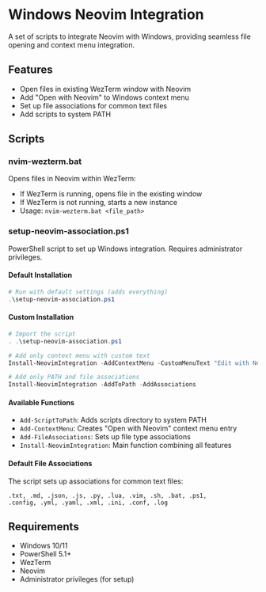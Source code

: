 # Windows Neovim Integration

A set of scripts to integrate Neovim with Windows, providing seamless file opening and context menu integration.

## Features

- Open files in existing WezTerm window with Neovim
- Add "Open with Neovim" to Windows context menu
- Set up file associations for common text files
- Add scripts to system PATH

## Scripts

### nvim-wezterm.bat

Opens files in Neovim within WezTerm:
- If WezTerm is running, opens file in the existing window
- If WezTerm is not running, starts a new instance
- Usage: `nvim-wezterm.bat <file_path>`

### setup-neovim-association.ps1

PowerShell script to set up Windows integration. Requires administrator privileges.

#### Default Installation
```powershell
# Run with default settings (adds everything)
.\setup-neovim-association.ps1
```

#### Custom Installation
```powershell
# Import the script
. .\setup-neovim-association.ps1

# Add only context menu with custom text
Install-NeovimIntegration -AddContextMenu -CustomMenuText "Edit with Neovim"

# Add only PATH and file associations
Install-NeovimIntegration -AddToPath -AddAssociations
```

#### Available Functions

- `Add-ScriptToPath`: Adds scripts directory to system PATH
- `Add-ContextMenu`: Creates "Open with Neovim" context menu entry
- `Add-FileAssociations`: Sets up file type associations
- `Install-NeovimIntegration`: Main function combining all features

#### Default File Associations

The script sets up associations for common text files:
```
.txt, .md, .json, .js, .py, .lua, .vim, .sh, .bat, .ps1,
.config, .yml, .yaml, .xml, .ini, .conf, .log
```

## Requirements

- Windows 10/11
- PowerShell 5.1+
- WezTerm
- Neovim
- Administrator privileges (for setup) 